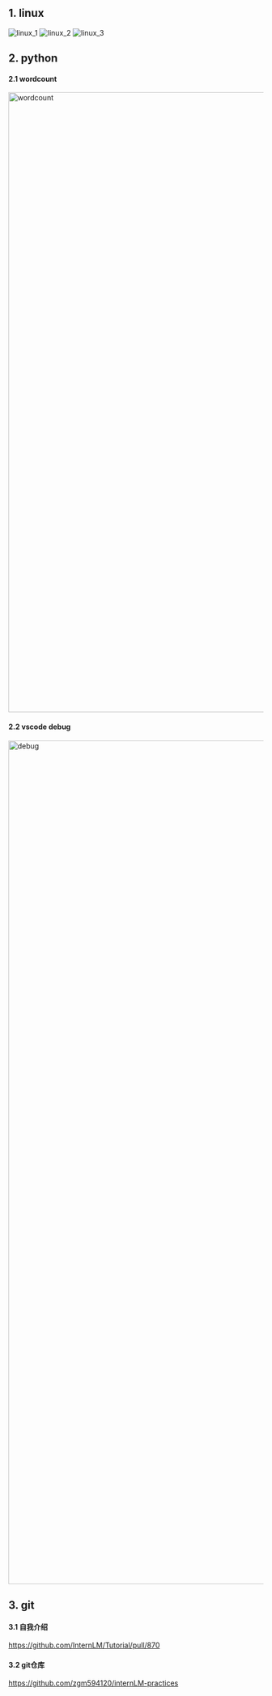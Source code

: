 ## 1. linux
![linux_1](https://github.com/zgm594120/internLM-practices/assets/34993097/6641f5e5-489e-455d-b152-697873ede227)
![linux_2](https://github.com/zgm594120/internLM-practices/assets/34993097/46082dd8-faec-45a5-acb3-a842c0c973db)
![linux_3](https://github.com/zgm594120/internLM-practices/assets/34993097/c7c3afc4-c186-4821-b44f-1ed2d8c90401)

## 2. python
#### 2.1 wordcount
<img width="1226" alt="wordcount" src="https://github.com/zgm594120/internLM-practices/assets/34993097/436bfa52-6e63-417e-9ba5-b0e3d43ba007">

#### 2.2 vscode debug
<img width="1668" alt="debug" src="https://github.com/zgm594120/internLM-practices/assets/34993097/7db89361-031b-43a8-bd1a-f6c7c19adb3c">

## 3. git
#### 3.1 自我介绍
https://github.com/InternLM/Tutorial/pull/870
#### 3.2 git仓库
https://github.com/zgm594120/internLM-practices
